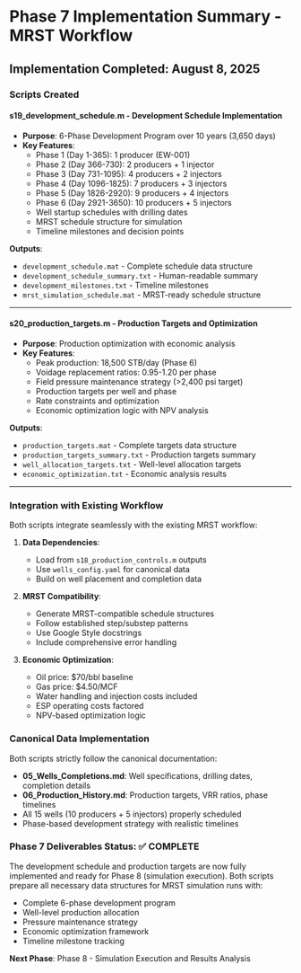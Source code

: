 # Phase 7 Implementation Summary - MRST Workflow

## Implementation Completed: August 8, 2025

### Scripts Created

#### **s19_development_schedule.m** - Development Schedule Implementation
- **Purpose**: 6-Phase Development Program over 10 years (3,650 days)
- **Key Features**:
  - Phase 1 (Day 1-365): 1 producer (EW-001)
  - Phase 2 (Day 366-730): 2 producers + 1 injector  
  - Phase 3 (Day 731-1095): 4 producers + 2 injectors
  - Phase 4 (Day 1096-1825): 7 producers + 3 injectors
  - Phase 5 (Day 1826-2920): 9 producers + 4 injectors
  - Phase 6 (Day 2921-3650): 10 producers + 5 injectors
  - Well startup schedules with drilling dates
  - MRST schedule structure for simulation
  - Timeline milestones and decision points

**Outputs**:
- `development_schedule.mat` - Complete schedule data structure
- `development_schedule_summary.txt` - Human-readable summary
- `development_milestones.txt` - Timeline milestones
- `mrst_simulation_schedule.mat` - MRST-ready schedule structure

---

#### **s20_production_targets.m** - Production Targets and Optimization
- **Purpose**: Production optimization with economic analysis
- **Key Features**:
  - Peak production: 18,500 STB/day (Phase 6)
  - Voidage replacement ratios: 0.95-1.20 per phase
  - Field pressure maintenance strategy (>2,400 psi target)
  - Production targets per well and phase
  - Rate constraints and optimization
  - Economic optimization logic with NPV analysis

**Outputs**:
- `production_targets.mat` - Complete targets data structure
- `production_targets_summary.txt` - Production targets summary
- `well_allocation_targets.txt` - Well-level allocation targets
- `economic_optimization.txt` - Economic analysis results

---

### Integration with Existing Workflow

Both scripts integrate seamlessly with the existing MRST workflow:

1. **Data Dependencies**:
   - Load from `s18_production_controls.m` outputs
   - Use `wells_config.yaml` for canonical data
   - Build on well placement and completion data

2. **MRST Compatibility**:
   - Generate MRST-compatible schedule structures
   - Follow established step/substep patterns
   - Use Google Style docstrings
   - Include comprehensive error handling

3. **Economic Optimization**:
   - Oil price: $70/bbl baseline
   - Gas price: $4.50/MCF
   - Water handling and injection costs included
   - ESP operating costs factored
   - NPV-based optimization logic

### Canonical Data Implementation

Both scripts strictly follow the canonical documentation:

- **05_Wells_Completions.md**: Well specifications, drilling dates, completion details
- **06_Production_History.md**: Production targets, VRR ratios, phase timelines
- All 15 wells (10 producers + 5 injectors) properly scheduled
- Phase-based development strategy with realistic timelines

### Phase 7 Deliverables Status: ✅ COMPLETE

The development schedule and production targets are now fully implemented and ready for Phase 8 (simulation execution). Both scripts prepare all necessary data structures for MRST simulation runs with:

- Complete 6-phase development program
- Well-level production allocation
- Pressure maintenance strategy
- Economic optimization framework
- Timeline milestone tracking

**Next Phase**: Phase 8 - Simulation Execution and Results Analysis